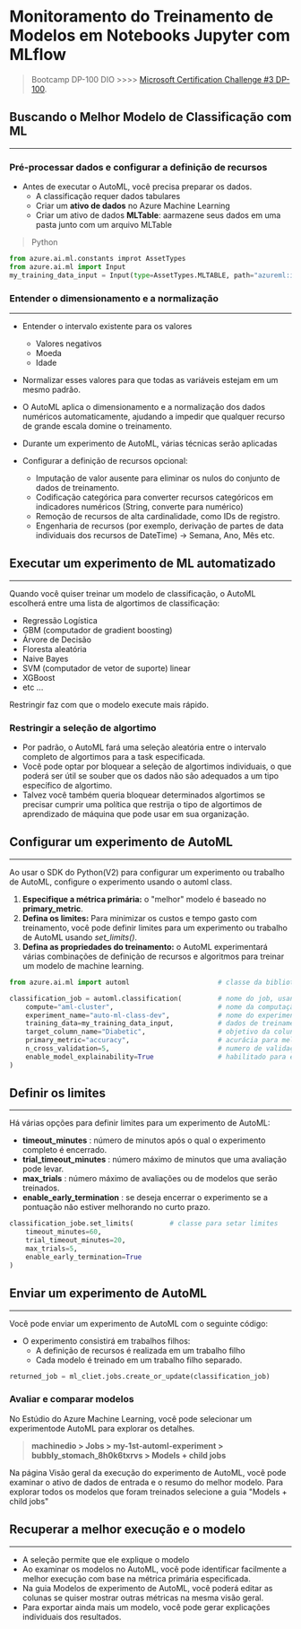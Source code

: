 # Monitoramento do Treinamento de Modelos em Notebooks Jupyter com MLflow

> Bootcamp DP-100 DIO  >>>> [Microsoft Certification Challenge #3 DP-100](https://web.dio.me/track/d5adf7bc-330f-4c81-adc1-cac7e65bb151).

## Buscando o Melhor Modelo de Classificação com ML
___

### Pré-processar dados e configurar a definição de recursos 

- Antes de executar o AutoML, você precisa preparar os dados.
    - A classificação requer dados tabulares
    - Criar um **ativo de dados** no Azure Machine Learning
    - Criar um ativo de dados **MLTable**: aarmazene seus dados em uma pasta junto com um arquivo MLTable

>Python
```python
from azure.ai.ml.constants improt AssetTypes
from azure.ai.ml import Input
my_training_data_input = Input(type=AssetTypes.MLTABLE, path="azureml:input-data-automl")
```

### Entender o dimensionamento e a normalização
___
- Entender o intervalo existente para os valores
    - Valores negativos
    - Moeda
    - Idade
- Normalizar esses valores para que todas as variáveis estejam em um mesmo padrão.

- O AutoML aplica o dimensionamento e a normalização dos dados numéricos automaticamente, ajudando a impedir que qualquer recurso de grande escala domine o treinamento.
- Durante um experimento de AutoML, várias técnicas serão aplicadas

- Configurar a definição de recursos opcional:
    - Imputação de valor ausente para eliminar os nulos do conjunto de dados de treinamento.
    - Codificação categórica para converter recursos categóricos em indicadores numéricos (String, converte para numérico)
    - Remoção de recursos de alta cardinalidade, como IDs de registro.
    - Engenharia de recursos (por exemplo, derivação de partes de data individuais dos recursos de DateTime) -> Semana, Ano, Mês etc.

## Executar um experimento de ML automatizado
___
Quando você quiser treinar um modelo de classificação, o AutoML escolherá entre uma lista de algortimos de classificação:
- Regressão Logística
- GBM (computador de gradient boosting)
- Árvore de Decisão
- Floresta aleatória
- Naive Bayes
- SVM (computador de vetor de suporte) linear
- XGBoost
- etc ...

Restringir faz com que o modelo execute mais rápido.

### Restringir a seleção de algortimo
- Por padrão, o AutoML fará uma seleção aleatória entre o intervalo completo de algortimos para a task especificada.
- Você pode optar por bloquear a seleção de algortimos individuais, o que poderá ser útil se souber que os dados não são adequados a um tipo específico de algortimo.
- Talvez você também queria bloquear determinados algortimos se precisar cumprir uma política que restrija o tipo de algortimos de aprendizado de máquina que pode usar em sua organização.

## Configurar um experimento de AutoML
____
 Ao usar o SDK do Python(V2) para configurar um experimento ou trabalho de AutoML, configure o experimento usando o automl class.

 1. **Especifique a métrica primária:** o "melhor" modelo é baseado no **primary_metric**.
 2. **Defina os limites:** Para minimizar os custos e tempo gasto com treinamento, você pode definir limites para um experimento ou trabalho de AutoML usando *set_limits()*.
 3. **Defina as propriedades do treinamento:** o AutoML experimentará várias combinações de definição de recursos e algoritmos para treinar um modelo de machine learning.

```python
from azure.ai.ml import automl                      # classe da biblioteca azure.ai.ml

classification_job = automl.classification(         # nome do job, usando o modelo de clasificação
    compute="aml-cluster",                          # nome da computação instanciada na azure
    experiment_name="auto-ml-class-dev",            # nome do experimento
    training_data=my_training_data_input,           # dados de treinamento
    target_column_name="Diabetic",                  # objetivo da coluna
    primary_metric="accuracy",                      # acurácia para melhor modelo
    n_cross_validation=5,                           # numero de validações cross
    enable_model_explainability=True                # habilitado para explicar o modelo
)
```

## Definir os limites
___

Há várias opções para definir limites para um experimento de AutoML:
- **timeout_minutes** : número de minutos após o qual o experimento completo é encerrado.
- **trial_timeout_minutes** : número máximo de minutos que uma avaliação pode levar.
- **max_trials** : número máximo de avaliações ou de modelos que serão treinados.
- **enable_early_termination** : se deseja encerrar o experimento se a pontuação não estiver melhorando no curto prazo.

```python
classification_jobe.set_limits(         # classe para setar limites
    timeout_minutes=60,                  
    trial_timeout_minutes=20,            
    max_trials=5,                        
    enable_early_termination=True        
)
```


## Enviar um experimento de AutoML
___

Você pode enviar um experimento de AutoML com o seguinte código:
- O experimento consistirá em trabalhos filhos:
    - A definição de recursos é realizada em um trabalho filho
    - Cada modelo é treinado em um trabalho filho separado.

```python
returned_job = ml_cliet.jobs.create_or_update(classification_job)
```

### Avaliar e comparar modelos

No Estúdio do Azure Machine Learning, você pode selecionar um experimentode AutoML para explorar os detalhes.

> **machinedio > Jobs > my-1st-automl-experiment > bubbly_stomach_8h0k6txrvs > Models + child jobs**

Na página Visão geral da execução do experimento de AutoML, você pode examinar o ativo de dados de entrada e o resumo do melhor modelo. Para explorar todos os modelos que foram treinados selecione a guia "Models + child jobs"

## Recuperar a melhor execução e o modelo
___

- A seleção permite que ele explique o modelo
- Ao examinar os modelos no AutoML, você pode identificar facilmente a melhor execução com base na métrica primária especificada.
- Na guia Modelos de experimento de AutoML, você poderá editar as colunas se quiser mostrar outras métricas na mesma visão geral.
- Para exportar ainda mais um modelo, você pode gerar explicações individuais dos resultados.




